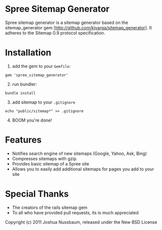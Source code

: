 Spree Sitemap Generator
=====================

Spree sitemap generator is a sitemap generator based on the sitemap_generator gem [http://github.com/kjvarga/sitemap_generator]. It adheres to the Sitemap 0.9 protocol specification.

Installation
=======

1) add the gem to your `Gemfile`:

`gem 'spree_sitemap_generator'`

2) run bundler:

`bundle install`

3) add sitemap to your `.gitignore`

  `echo "public/sitemap*" >> .gitignore`

4) BOOM you're done!

Features
=====
- Notifies search engine of new sitemaps (Google, Yahoo, Ask, Bing)
- Compresses sitemaps with gzip
- Provides basic sitemap of a Spree site
- Allows you to easily add additional sitemaps for pages you add to your site

Special Thanks
=====
- The creators of the rails sitemap gem
- To all who have provided pull requests, its is much appreciated


Copyright (c) 2011 Joshua Nussbaum, released under the New BSD License
